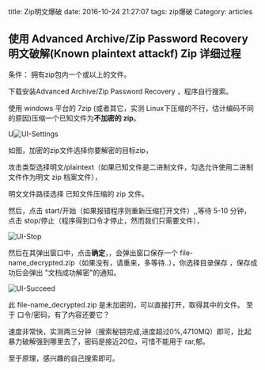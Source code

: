 title: Zip明文爆破
date: 2016-10-24 21:27:07
tags: zip爆破
Category: articles

## 使用 Advanced Archive/Zip Password Recovery 明文破解(Known plaintext attackf) Zip 详细过程

条件： 拥有zip包内一个或以上的文件。

下载安装Advanced Archive/Zip Password Recovery ，程序自行搜索。

使用 windows 平台的 7zip (或者其它，实测 Linux下压缩的不行，估计编码不同的原因)压缩一个已知文件为**不加密的 zip**。

U![UI-Settings](http://i.imgur.com/uy9IgZJ.png)

如图，加密的zip文件选择你要解密的目标zip，

攻击类型选择明文/plaintext（如果已知文件是二进制文件，勾选允许使用二进制文件作为明文 zip 档案文件），

明文文件路径选择 已知文件压缩的 zip 文件。

然后，点击 start/开始（如果报错程序则重新压缩打开文件）,,等待 5-10 分钟，点击 stop/停止（程序得到口令才停止，然而我们只需要文件），

![UI-Stop](http://i.imgur.com/B8OLJGe.png)

然后在其弹出窗口中，点击**确定**，，会弹出窗口保存一个 file-name_decrypted.zip（如果没有，请重来，多等待..），你选择目录保存
，保存成功后会弹出 "文档成功解密"的通知。

![UI-Succeed](http://i.imgur.com/cBcpRoa.png)  

此 file-name_decrypted.zip 是未加密的，可以直接打开，取得其中的文件。
至于 口令/密码，有了内容还要它？

速度非常快，实测两三分钟（搜索秘钥完成,进度超过0%,4710MQ）即可，比起暴力破解强到哪里去了，密码是接近20位，可惜不能用于 rar,郁。

至于原理，感兴趣的自己搜索即可。